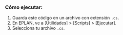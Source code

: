 ### Cómo ejecutar:

1. Guarda este código en un archivo con extensión `.cs`.
2. En EPLAN, ve a [Utilidades] > [Scripts] > [Ejecutar].
3. Selecciona tu archivo `.cs`.
